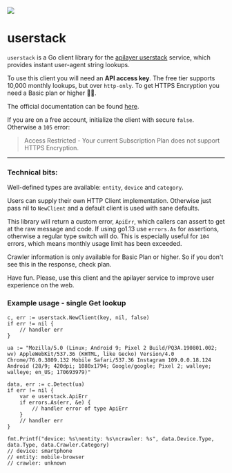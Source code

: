 [![](https://godoc.org/github.com/mfridman/userstack?status.svg)](http://godoc.org/github.com/mfridman/userstack)

# userstack

`userstack` is a Go client library for the [apilayer userstack](https://userstack.com/) service, which provides instant user-agent string lookups. 

To use this client you will need an **API access key**. The free tier supports 10,000 monthly lookups, but over `http-only`. To get HTTPS Encryption you need a Basic plan or higher 🤷‍♂️.

The official documentation can be found [here](https://userstack.com/documentation).

If you are on a free account, initialize the client with secure `false`. Otherwise a `105` error:

> Access Restricted - Your current Subscription Plan does not support HTTPS Encryption.

---

### Technical bits: 

Well-defined types are available: `entity`, `device` and `category`.

Users can supply their own HTTP Client implementation. Otherwise just pass nil to `NewClient` and a default client is used with sane defaults.

This library will return a custom error, `ApiErr`, which callers can assert to get at the raw message and code. If using go1.13 use `errors.As` for assertions, otherwise a regular type switch will do. This is especially useful for `104` errors, which means monthly usage limit has been exceeded.

Crawler information is only available for Basic Plan or higher. So if you don't see this in the response, check plan.

Have fun. Please, use this client and the apilayer service to improve user experience on the web.

### Example usage - single Get lookup

```
c, err := userstack.NewClient(key, nil, false)
if err != nil {
    // handler err
}

ua := "Mozilla/5.0 (Linux; Android 9; Pixel 2 Build/PQ3A.190801.002; wv) AppleWebKit/537.36 (KHTML, like Gecko) Version/4.0 Chrome/76.0.3809.132 Mobile Safari/537.36 Instagram 109.0.0.18.124 Android (28/9; 420dpi; 1080x1794; Google/google; Pixel 2; walleye; walleye; en_US; 170693979)"

data, err := c.Detect(ua)
if err != nil {
    var e userstack.ApiErr
    if errors.As(err, &e) {
        // handler error of type ApiErr
    }
    // handler err
}

fmt.Printf("device: %s\nentity: %s\ncrawler: %s", data.Device.Type, data.Type, data.Crawler.Category)
// device: smartphone
// entity: mobile-browser
// crawler: unknown
```